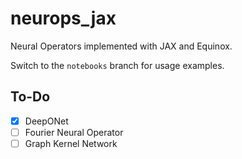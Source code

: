 # neurops_jax
Neural Operators implemented with JAX and Equinox.

Switch to the ``notebooks`` branch for usage examples.

## To-Do
- [x] DeepONet
- [ ] Fourier Neural Operator
- [ ] Graph Kernel Network
